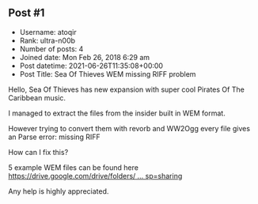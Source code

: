 ## Post #1
- Username: atoqir
- Rank: ultra-n00b
- Number of posts: 4
- Joined date: Mon Feb 26, 2018 6:29 am
- Post datetime: 2021-06-26T11:35:08+00:00
- Post Title: Sea Of Thieves WEM missing RIFF problem

Hello,
Sea Of Thieves has new expansion with super cool Pirates Of The Caribbean music.

I managed to extract the files from the insider built in WEM format.

However trying to convert them with revorb and WW2Ogg every file gives an Parse error: missing RIFF

How can I fix this? 

5 example WEM files can be found here [https://drive.google.com/drive/folders/ ... sp=sharing](https://drive.google.com/drive/folders/1FMSjiS6GlhAeRO-sPjBrX17JTWGUiDPd?usp=sharing)

Any help is highly appreciated.
